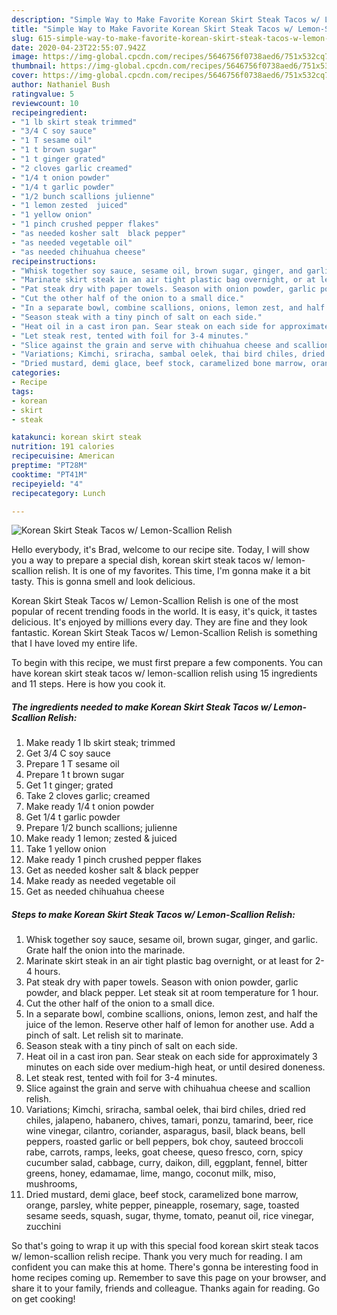 ```yaml
---
description: "Simple Way to Make Favorite Korean Skirt Steak Tacos w/ Lemon-Scallion Relish"
title: "Simple Way to Make Favorite Korean Skirt Steak Tacos w/ Lemon-Scallion Relish"
slug: 615-simple-way-to-make-favorite-korean-skirt-steak-tacos-w-lemon-scallion-relish
date: 2020-04-23T22:55:07.942Z
image: https://img-global.cpcdn.com/recipes/5646756f0738aed6/751x532cq70/korean-skirt-steak-tacos-w-lemon-scallion-relish-recipe-main-photo.jpg
thumbnail: https://img-global.cpcdn.com/recipes/5646756f0738aed6/751x532cq70/korean-skirt-steak-tacos-w-lemon-scallion-relish-recipe-main-photo.jpg
cover: https://img-global.cpcdn.com/recipes/5646756f0738aed6/751x532cq70/korean-skirt-steak-tacos-w-lemon-scallion-relish-recipe-main-photo.jpg
author: Nathaniel Bush
ratingvalue: 5
reviewcount: 10
recipeingredient:
- "1 lb skirt steak trimmed"
- "3/4 C soy sauce"
- "1 T sesame oil"
- "1 t brown sugar"
- "1 t ginger grated"
- "2 cloves garlic creamed"
- "1/4 t onion powder"
- "1/4 t garlic powder"
- "1/2 bunch scallions julienne"
- "1 lemon zested  juiced"
- "1 yellow onion"
- "1 pinch crushed pepper flakes"
- "as needed kosher salt  black pepper"
- "as needed vegetable oil"
- "as needed chihuahua cheese"
recipeinstructions:
- "Whisk together soy sauce, sesame oil, brown sugar, ginger, and garlic. Grate half the onion into the marinade."
- "Marinate skirt steak in an air tight plastic bag overnight, or at least for 2-4 hours."
- "Pat steak dry with paper towels. Season with onion powder, garlic powder, and black pepper. Let steak sit at room temperature for 1 hour."
- "Cut the other half of the onion to a small dice."
- "In a separate bowl, combine scallions, onions, lemon zest, and half the juice of the lemon. Reserve other half of lemon for another use. Add a pinch of salt. Let relish sit to marinate."
- "Season steak with a tiny pinch of salt on each side."
- "Heat oil in a cast iron pan. Sear steak on each side for approximately 3 minutes on each side over medium-high heat, or until desired doneness."
- "Let steak rest, tented with foil for 3-4 minutes."
- "Slice against the grain and serve with chihuahua cheese and scallion relish."
- "Variations; Kimchi, sriracha, sambal oelek, thai bird chiles, dried red chiles, jalapeno, habanero, chives, tamari, ponzu, tamarind, beer, rice wine vinegar, cilantro, coriander, asparagus, basil, black beans, bell peppers, roasted garlic or bell peppers, bok choy, sauteed broccoli rabe, carrots, ramps, leeks, goat cheese, queso fresco, corn, spicy cucumber salad, cabbage, curry, daikon, dill, eggplant, fennel, bitter greens, honey, edamamae, lime, mango, coconut milk, miso, mushrooms,"
- "Dried mustard, demi glace, beef stock, caramelized bone marrow, orange, parsley, white pepper, pineapple, rosemary, sage, toasted sesame seeds, squash, sugar, thyme, tomato, peanut oil, rice vinegar, zucchini"
categories:
- Recipe
tags:
- korean
- skirt
- steak

katakunci: korean skirt steak 
nutrition: 191 calories
recipecuisine: American
preptime: "PT28M"
cooktime: "PT41M"
recipeyield: "4"
recipecategory: Lunch

---
```



![Korean Skirt Steak Tacos w/ Lemon-Scallion Relish](https://img-global.cpcdn.com/recipes/5646756f0738aed6/751x532cq70/korean-skirt-steak-tacos-w-lemon-scallion-relish-recipe-main-photo.jpg)

Hello everybody, it's Brad, welcome to our recipe site. Today, I will show you a way to prepare a special dish, korean skirt steak tacos w/ lemon-scallion relish. It is one of my favorites. This time, I'm gonna make it a bit tasty. This is gonna smell and look delicious.



Korean Skirt Steak Tacos w/ Lemon-Scallion Relish is one of the most popular of recent trending foods in the world. It is easy, it's quick, it tastes delicious. It's enjoyed by millions every day. They are fine and they look fantastic. Korean Skirt Steak Tacos w/ Lemon-Scallion Relish is something that I have loved my entire life.


To begin with this recipe, we must first prepare a few components. You can have korean skirt steak tacos w/ lemon-scallion relish using 15 ingredients and 11 steps. Here is how you cook it.

<!--inarticleads1-->

##### The ingredients needed to make Korean Skirt Steak Tacos w/ Lemon-Scallion Relish:

1. Make ready 1 lb skirt steak; trimmed
1. Get 3/4 C soy sauce
1. Prepare 1 T sesame oil
1. Prepare 1 t brown sugar
1. Get 1 t ginger; grated
1. Take 2 cloves garlic; creamed
1. Make ready 1/4 t onion powder
1. Get 1/4 t garlic powder
1. Prepare 1/2 bunch scallions; julienne
1. Make ready 1 lemon; zested &amp; juiced
1. Take 1 yellow onion
1. Make ready 1 pinch crushed pepper flakes
1. Get as needed kosher salt &amp; black pepper
1. Make ready as needed vegetable oil
1. Get as needed chihuahua cheese




<!--inarticleads2-->

##### Steps to make Korean Skirt Steak Tacos w/ Lemon-Scallion Relish:

1. Whisk together soy sauce, sesame oil, brown sugar, ginger, and garlic. Grate half the onion into the marinade.
1. Marinate skirt steak in an air tight plastic bag overnight, or at least for 2-4 hours.
1. Pat steak dry with paper towels. Season with onion powder, garlic powder, and black pepper. Let steak sit at room temperature for 1 hour.
1. Cut the other half of the onion to a small dice.
1. In a separate bowl, combine scallions, onions, lemon zest, and half the juice of the lemon. Reserve other half of lemon for another use. Add a pinch of salt. Let relish sit to marinate.
1. Season steak with a tiny pinch of salt on each side.
1. Heat oil in a cast iron pan. Sear steak on each side for approximately 3 minutes on each side over medium-high heat, or until desired doneness.
1. Let steak rest, tented with foil for 3-4 minutes.
1. Slice against the grain and serve with chihuahua cheese and scallion relish.
1. Variations; Kimchi, sriracha, sambal oelek, thai bird chiles, dried red chiles, jalapeno, habanero, chives, tamari, ponzu, tamarind, beer, rice wine vinegar, cilantro, coriander, asparagus, basil, black beans, bell peppers, roasted garlic or bell peppers, bok choy, sauteed broccoli rabe, carrots, ramps, leeks, goat cheese, queso fresco, corn, spicy cucumber salad, cabbage, curry, daikon, dill, eggplant, fennel, bitter greens, honey, edamamae, lime, mango, coconut milk, miso, mushrooms,
1. Dried mustard, demi glace, beef stock, caramelized bone marrow, orange, parsley, white pepper, pineapple, rosemary, sage, toasted sesame seeds, squash, sugar, thyme, tomato, peanut oil, rice vinegar, zucchini




So that's going to wrap it up with this special food korean skirt steak tacos w/ lemon-scallion relish recipe. Thank you very much for reading. I am confident you can make this at home. There's gonna be interesting food in home recipes coming up. Remember to save this page on your browser, and share it to your family, friends and colleague. Thanks again for reading. Go on get cooking!
